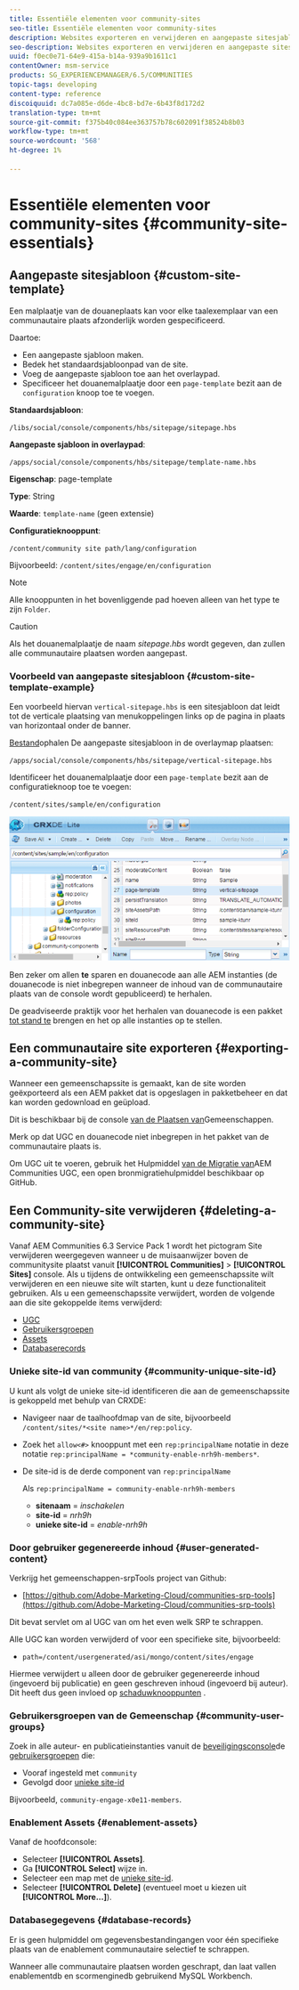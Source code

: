 ```yaml
---
title: Essentiële elementen voor community-sites
seo-title: Essentiële elementen voor community-sites
description: Websites exporteren en verwijderen en aangepaste sitesjablonen maken
seo-description: Websites exporteren en verwijderen en aangepaste sitesjablonen maken
uuid: f0ec0e71-64e9-415a-b14a-939a9b1611c1
contentOwner: msm-service
products: SG_EXPERIENCEMANAGER/6.5/COMMUNITIES
topic-tags: developing
content-type: reference
discoiquuid: dc7a085e-d6de-4bc8-bd7e-6b43f8d172d2
translation-type: tm+mt
source-git-commit: f375b40c084ee363757b78c602091f38524b8b03
workflow-type: tm+mt
source-wordcount: '568'
ht-degree: 1%

---
```



# Essentiële elementen voor community-sites {#community-site-essentials}

## Aangepaste sitesjabloon {#custom-site-template}

Een malplaatje van de douaneplaats kan voor elke taalexemplaar van een communautaire plaats afzonderlijk worden gespecificeerd.

Daartoe:

* Een aangepaste sjabloon maken.
* Bedek het standaardsjabloonpad van de site.
* Voeg de aangepaste sjabloon toe aan het overlaypad.
* Specificeer het douanemalplaatje door een `page-template` bezit aan de `configuration` knoop toe te voegen.

**Standaardsjabloon**:

`/libs/social/console/components/hbs/sitepage/sitepage.hbs`

**Aangepaste sjabloon in overlaypad**:

`/apps/social/console/components/hbs/sitepage/template-name.hbs`

**Eigenschap**: page-template

**Type**: String

**Waarde**: `template-name` (geen extensie)

**Configuratieknooppunt**:

`/content/community site path/lang/configuration`

Bijvoorbeeld: `/content/sites/engage/en/configuration`

>[!NOTE]
>
>Alle knooppunten in het bovenliggende pad hoeven alleen van het type te zijn `Folder`.

>[!CAUTION]
>
>Als het douanemalplaatje de naam *sitepage.hbs* wordt gegeven, dan zullen alle communautaire plaatsen worden aangepast.

### Voorbeeld van aangepaste sitesjabloon {#custom-site-template-example}

Een voorbeeld hiervan `vertical-sitepage.hbs` is een sitesjabloon dat leidt tot de verticale plaatsing van menukoppelingen links op de pagina in plaats van horizontaal onder de banner.

[Bestand](assets/vertical-sitepage.hbs)ophalen De aangepaste sitesjabloon in de overlaymap plaatsen:

`/apps/social/console/components/hbs/sitepage/vertical-sitepage.hbs`

Identificeer het douanemalplaatje door een `page-template` bezit aan de configuratieknoop toe te voegen:

`/content/sites/sample/en/configuration`

![crxde-siteconfiguration](assets/crxde-siteconfiguration.png)

Ben zeker om allen **te** sparen en douanecode aan alle AEM instanties (de douanecode is niet inbegrepen wanneer de inhoud van de communautaire plaats van de console wordt gepubliceerd) te herhalen.

De geadviseerde praktijk voor het herhalen van douanecode is een pakket [tot stand te](../../help/sites-administering/package-manager.md#creating-a-new-package) brengen en het op alle instanties op te stellen.

## Een communautaire site exporteren {#exporting-a-community-site}

Wanneer een gemeenschapssite is gemaakt, kan de site worden geëxporteerd als een AEM pakket dat is opgeslagen in pakketbeheer en dat kan worden gedownload en geüpload.

Dit is beschikbaar bij de console [van de Plaatsen van](sites-console.md#exporting-the-site)Gemeenschappen.

Merk op dat UGC en douanecode niet inbegrepen in het pakket van de communautaire plaats is.

Om UGC uit te voeren, gebruik het Hulpmiddel [van de Migratie van](https://github.com/Adobe-Marketing-Cloud/communities-ugc-migration)AEM Communities UGC, een open bronmigratiehulpmiddel beschikbaar op GitHub.

## Een Community-site verwijderen {#deleting-a-community-site}

Vanaf AEM Communities 6.3 Service Pack 1 wordt het pictogram Site verwijderen weergegeven wanneer u de muisaanwijzer boven de communitysite plaatst vanuit **[!UICONTROL Communities]** > **[!UICONTROL Sites]** console. Als u tijdens de ontwikkeling een gemeenschapssite wilt verwijderen en een nieuwe site wilt starten, kunt u deze functionaliteit gebruiken. Als u een gemeenschapssite verwijdert, worden de volgende aan die site gekoppelde items verwijderd:

* [UGC](#user-generated-content)
* [Gebruikersgroepen](#community-user-groups)
* [Assets](#enablement-assets)
* [Databaserecords](#database-records)

### Unieke site-id van community {#community-unique-site-id}

U kunt als volgt de unieke site-id identificeren die aan de gemeenschapssite is gekoppeld met behulp van CRXDE:

* Navigeer naar de taalhoofdmap van de site, bijvoorbeeld `/content/sites/*<site name>*/en/rep:policy`.

* Zoek het `allow<#>` knooppunt met een `rep:principalName` notatie in deze notatie `rep:principalName = *community-enable-nrh9h-members*`.

* De site-id is de derde component van `rep:principalName`

   Als `rep:principalName = community-enable-nrh9h-members`

   * **sitenaam** = *inschakelen*
   * **site-id** = *nrh9h*
   * **unieke site-id** = *enable-nrh9h*

### Door gebruiker gegenereerde inhoud {#user-generated-content}

Verkrijg het gemeenschappen-srpTools project van Github:

* [https://github.com/Adobe-Marketing-Cloud/communities-srp-tools](https://github.com/Adobe-Marketing-Cloud/communities-srp-tools)

Dit bevat servlet om al UGC van om het even welk SRP te schrappen.

Alle UGC kan worden verwijderd of voor een specifieke site, bijvoorbeeld:

* `path=/content/usergenerated/asi/mongo/content/sites/engage`

Hiermee verwijdert u alleen door de gebruiker gegenereerde inhoud (ingevoerd bij publicatie) en geen geschreven inhoud (ingevoerd bij auteur). Dit heeft dus geen invloed op [schaduwknooppunten](srp.md#shadownodes) .

### Gebruikersgroepen van de Gemeenschap {#community-user-groups}

Zoek in alle auteur- en publicatieinstanties vanuit de [beveiligingsconsole](../../help/sites-administering/security.md)de [gebruikersgroepen](users.md) die:

* Vooraf ingesteld met `community`
* Gevolgd door [unieke site-id](#community-unique-site-id)

Bijvoorbeeld, `community-engage-x0e11-members`.

### Enablement Assets {#enablement-assets}

Vanaf de hoofdconsole:

* Selecteer **[!UICONTROL Assets]**.
* Ga **[!UICONTROL Select]** wijze in.
* Selecteer een map met de [unieke site-id](#community-unique-site-id).
* Selecteer **[!UICONTROL Delete]** (eventueel moet u kiezen uit **[!UICONTROL More...]**).

### Databasegegevens {#database-records}

Er is geen hulpmiddel om gegevensbestandingangen voor één specifieke plaats van de enablement communautaire selectief te schrappen.

Wanneer alle communautaire plaatsen worden geschrapt, dan laat vallen enablementdb en scormenginedb gebruikend MySQL Workbench.
